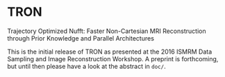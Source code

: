 # TRON

Trajectory Optimized Nufft: Faster Non-Cartesian MRI Reconstruction through Prior Knowledge and Parallel Architectures

This is the initial release of TRON as presented at the 2016 ISMRM Data Sampling and Image Reconstruction Workshop. A preprint is forthcoming, but until then please have a look at the abstract in `doc/`.


